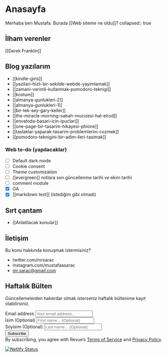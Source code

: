 # Anasayfa

Merhaba ben Mustafa.
Burada 
[[Web siteme ne oldu]]?
collapsed:: true
## İlham verenler
[[Derek Franklin]]
## Blog yazılarım
- [[kindle-giris]]
- [[yazilari-hizli-bir-sekilde-webde-yayimlamak]]
- [[zamani-verimli-kullanmak-pomodoro-teknigi]]
- [[kostum]]
- [[almanya-gunlukleri-2]]
- [[almanya-gunlukleri-1]]
- [[bir-tek-sey-gary-keller]]
- [[the-miracle-morning-sabah-mucizesi-hal-elrod]]
- [[envatoda-basari-icin-ipuclari]]
- [[one-page-bir-tasarim-hikayesi-phione]]
- [[taslaklar-yaparak-tasarim-problemlerini-cozmek]]
- [[pomodoro-teknigini-bir-adim-ileri-tasimak]]
### Web to-do (yapılacaklar)
- [ ] Default dark mode
- [ ] Cookie consent
- [ ] Theme customization
- [ ] [[evergreen]] notlara son güncellenme tarihi ve ekim tarihi
- [ ] comment module
- [x] GA
- [x] [[markdown test]] (istediğim gibi olmadı)
## Sırt çantam
- [[Anlatilacak konular]]
## İletişim
Bu konu hakkında konuşmak istermisiniz?
- twitter.com/mrsarac
- instagram.com/mustafaasarac
- mr.sarac@gmail.com
  

## Haftalık Bülten
Güncellemelerden haberdar olmak isterseniz haftalık bültenime kayıt olabilirsiniz.

<div id="revue-embed">
  <form action="https://www.getrevue.co/profile/mustafasarac/add_subscriber" method="post" id="revue-form" name="revue-form"  target="_blank">
  <div class="revue-form-group">
    <label for="member_email">Email address</label>
    <input class="revue-form-field" placeholder="Your email address..." type="email" name="member[email]" id="member_email">
  </div>
  <div class="revue-form-group">
    <label for="member_first_name">İsim <span class="optional">(Optional)</span></label>
    <input class="revue-form-field" placeholder="First name... (Optional)" type="text" name="member[first_name]" id="member_first_name">
  </div>
  <div class="revue-form-group">
    <label for="member_last_name">Soyisim  <span class="optional">(Optional)</span></label>
    <input class="revue-form-field" placeholder="Last name... (Optional)" type="text" name="member[last_name]" id="member_last_name">
  </div>
  <div class="revue-form-actions">
    <input type="submit" value="Subscribe" name="member[subscribe]" id="member_submit">
  </div>
  <div class="revue-form-footer">By subscribing, you agree with Revue’s <a target="_blank" href="https://www.getrevue.co/terms">Terms of Service</a> and <a target="_blank" href="https://www.getrevue.co/privacy">Privacy Policy</a>.</div>
  </form>
</div>

  
[![Netlify Status](https://api.netlify.com/api/v1/badges/ce005a00-4fde-4ede-abfe-1f59285ae3bb/deploy-status)](https://app.netlify.com/sites/mustafasarac/deploys)